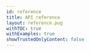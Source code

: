 ```yaml
---
id: reference
title: API reference
layout: reference.pug
withTOC: true
withExamples: true
showTrustedOnlyContent: false
---
```

